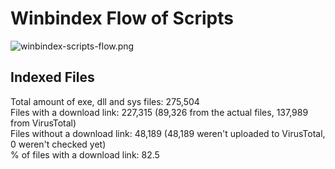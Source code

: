 # Winbindex Flow of Scripts

![winbindex-scripts-flow.png](winbindex-scripts-flow.png)

## Indexed Files

<!--FileStats-->
Total amount of exe, dll and sys files: 275,504  
Files with a download link: 227,315 (89,326 from the actual files, 137,989 from VirusTotal)  
Files without a download link: 48,189 (48,189 weren't uploaded to VirusTotal, 0 weren't checked yet)  
% of files with a download link: 82.5  
<!--/FileStats-->
